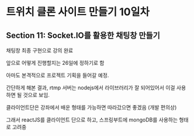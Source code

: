 # 트위치 클론 사이트 만들기 10일차 

## Section 11: Socket.IO를 활용한 채팅창 만들기

채팅창 최종 구현으로 강의 완료

앞으로 어떻게 진행할지는 26일에 정하기로 함

아마도 본격적으로 프로젝트 기획을 들어갈 예정.

간단하게 해본 결과, rtmp 서버는 nodejs에서 라이브러리가 잘 되어있어서 이걸 사용하면 될 것으로 보임.

클라이언트단은 강좌에서 배운 형태를 가능하면 따라갔으면 좋겠음 (개발 편의상)

그래서 reactJS를 클라이언트 단으로 하고, 스프링부트에 mongoDB를 사용하는 형태로 고려중